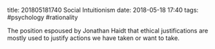 title: 201805181740 Social Intuitionism
date: 2018-05-18 17:40
tags: #psychology #rationality

The position espoused by Jonathan Haidt that ethical justifications are mostly used to justify actions we have taken or want to take.

